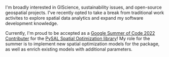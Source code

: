I'm broadly interested in GIScience, sustainability issues, and open-source geospatial projects. I've recently opted to take a break from traditional work activites to explore spatial data analytics and expand my software development knowledge.

Currently, I'm proud to be accepted as a [Google Summer of Code 2022 Contributer](https://summerofcode.withgoogle.com/) for the [PySAL Spatial Optimization library](https://pysal.org/spopt/)! My role for the summer is to implement new spatial optimization models for the package, as well as enrich existing models with additional parameters.
